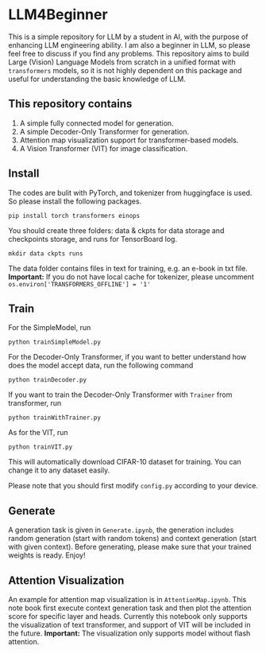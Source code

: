 # LLM4Beginner
This is a simple repository for LLM by a student in AI, with the purpose of enhancing LLM engineering ability. I am also a beginner in LLM, so please feel free to discuss if you find any problems. This repository aims to build Large (Vision) Language Models from scratch in a unified format with `transformers` models, so it is not highly dependent on this package and useful for understanding the basic knowledge of LLM.

## This repository contains
1. A simple fully connected model for generation.
2. A simple Decoder-Only Transformer for generation.
3. Attention map visualization support for transformer-based models.
4. A Vision Transformer (VIT) for image classification.

## Install
The codes are bulit with PyTorch, and tokenizer from huggingface is used. So please install the following packages.

    pip install torch transformers einops

You should create three folders: data & ckpts for data storage and checkpoints storage, and runs for TensorBoard log.

    mkdir data ckpts runs

The data folder contains files in text for training, e.g. an e-book in txt file.
**Important:** If you do not have local cache for tokenizer, please uncomment `os.environ['TRANSFORMERS_OFFLINE'] = '1'`

## Train
For the SimpleModel, run

    python trainSimpleModel.py

For the Decoder-Only Transformer, if you want to better understand how does the model accept data, run the following command

    python trainDecoder.py

If you want to train the Decoder-Only Transformer with `Trainer` from transformer, run

    python trainWithTrainer.py

As for the VIT, run

    python trainVIT.py

This will automatically download CIFAR-10 dataset for training. You can change it to any dataset easily.

Please note that you should first modify `config.py` according to your device.

## Generate
A generation task is given in `Generate.ipynb`, the generation includes random generation (start with random tokens) and context generation (start with given context). Before generating, please make sure that your trained weights is ready. Enjoy!

## Attention Visualization
An example for attention map visualization is in `AttentionMap.ipynb`. This note book first execute context generation task and then plot the attention score for specific layer and heads. Currently this notebook only supports the visualization of text transformer, and support of VIT will be included in the future.
**Important:** The visualization only supports model without flash attention.
